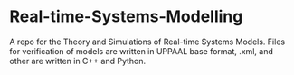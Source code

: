 # Real-time-Systems-Modelling
A repo for the Theory and Simulations of Real-time Systems Models. Files for verification of models are written in UPPAAL base format, .xml, and other are written in C++ and Python.
